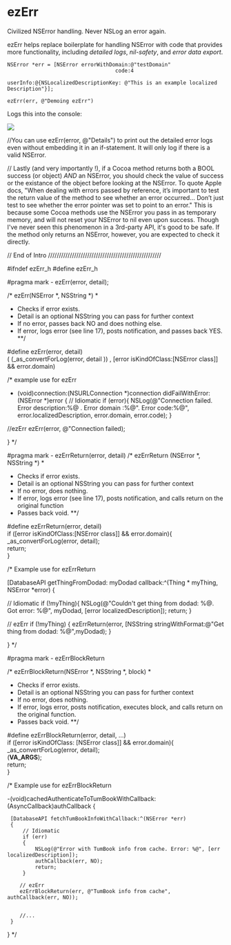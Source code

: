# ezErr
Civilized NSError handling. Never NSLog an error again.

ezErr helps replace boilerplate for handling NSError with code that provides more functionality, including *detailed logs*, *nil-safety*, and *error data export*. 
```
NSError *err = [NSError errorWithDomain:@"testDomain" 
                                   code:4 
                                  userInfo:@{NSLocalizedDescriptionKey: @"This is an example localized Description"}];
    
ezErr(err, @"Demoing ezErr")
```
Logs this into the console:

![](http://i.imgur.com/Ht7rGDa.png)



//You can use ezErr(error, @"Details") to print out the detailed error logs even without embedding it in an if-statement. It will only log if there is a valid NSError.

// Lastly (and very importantly !), if a Cocoa method returns both a BOOL success (or object) _AND_ an NSError, you should check the value of success or the existance of the object before looking at the NSError. To quote Apple docs, "When dealing with errors passed by reference, it’s important to test the return value of the method to see whether an error occurred... Don’t just test to see whether the error pointer was set to point to an error." This is because some Cocoa methods use the NSError you pass in as temporary memory, and will not reset your NSError to nil even upon success. Though I've never seen this phenomenon in a 3rd-party API, it's good to be safe. If the method only returns an NSError, however, you are expected to check it directly.

// End of Intro
////////////////////////////////////////////////////

#ifndef ezErr_h
#define ezErr_h

#pragma mark - ezErr(error, detail);

/* ezErr(NSError *, NSString *)
 *
 * Checks if error exists.
 * Detail is an optional NSString you can pass for further context
 * If no error, passes back NO and does nothing else.
 * If error, logs error (see line 17), posts notification, and passes back YES.
**/

#define ezErr(error, detail)\
( (_as_convertForLog(error, detail )) , [error isKindOfClass:[NSError class]] && error.domain)

/* example use for ezErr

 - (void)connection:(NSURLConnection *)connection didFailWithError:(NSError *)error {
 // Idiomatic
 if (error){
    NSLog(@"Connection failed. Error description:%@ . Error domain :%@". Error code:%@", error.localizedDescription, error.domain, error.code);
 }
 
 //ezErr
 ezErr(error, @"Connection failed);
 
 }
*/

#pragma mark - ezErrReturn(error, detail)
/* ezErrReturn (NSError *, NSString *)
 *
 * Checks if error exists.
 * Detail is an optional NSString you can pass for further context
 * If no error, does nothing.
 * If error, logs error (see line 17), posts notification, and calls return on the original function
 * Passes back void.
 **/

#define ezErrReturn(error, detail)\
if ([error isKindOfClass:[NSError class]] && error.domain){\
_as_convertForLog(error, detail);\
return;\
}

/* Example use for ezErrReturn

[DatabaseAPI getThingFromDodad: myDodad callback:^(Thing * myThing, NSError *error) {
 
// Idiomatic
 if (!myThing){
     NSLog(@"Couldn't get thing from dodad: %@. Got error: %@", myDodad, [error localizedDescription]);
     return;
 }
 
// ezErr
 if (!myThing)
 {
     ezErrReturn(error, [NSString stringWithFormat:@"Get thing from dodad: %@",myDodad);
 }
 
 }
*/


#pragma mark - ezErrBlockReturn

/* ezErrBlockReturn(NSError *, NSString *, block)
 *
 * Checks if error exists.
 * Detail is an optional NSString you can pass for further context
 * If no error, does nothing.
 * If error, logs error, posts notification, executes block, and calls return on the original function.
 * Passes back void.
 **/

#define ezErrBlockReturn(error, detail, ...)\
if ([error isKindOfClass: [NSError class]] && error.domain){\
_as_convertForLog(error, detail);\
(__VA_ARGS__);\
return;\
}

/* Example use for ezErrBlockReturn
 
-(void)cachedAuthenticateToTumBookWithCallback:(AsyncCallback)authCallback
 {
 
     [DatabaseAPI fetchTumBookInfoWithCallback:^(NSError *err)
     {
         // Idiomatic
         if (err)
         {
             NSLog(@"Error with TumBook info from cache. Error: %@", [err localizedDescription]);
             authCallback(err, NO);
             return;
         }
 
        // ezErr
        ezErrBlockReturn(err, @"TumBook info from cache", authCallback(err, NO));
 
 
        //...
     }
 }
 */
